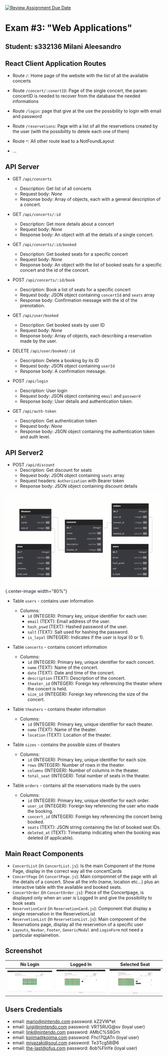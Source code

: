 [![Review Assignment Due Date](https://classroom.github.com/assets/deadline-readme-button-22041afd0340ce965d47ae6ef1cefeee28c7c493a6346c4f15d667ab976d596c.svg)](https://classroom.github.com/a/XYY1fduM)

# Exam #3: "Web Applications"

## Student: s332136 Milani Aleesandro

## React Client Application Routes

- Route `/`: Home page of the website with the list of all the available concerts
- Route `/concert/:conertID`: Page of the single concert, the param: concertID is needed to recover from the database the needed informations
- Route `/login`: page that give at the use the possibility to login with email and password
- Route `/reservetions`: Page with a list of all the reservetions created by the user (with the possibility to detele each one of them)
- Route `*`: All other route lead to a NotFoundLayout

- ...

## API Server

- GET `/api/concerts`
  - Description: Get list of all concerts
  - Request body: _None_
  - Response body: Array of objects, each with a general description of a concert.

- GET `/api/concerts/:id`
  - Description: Get more details about a concert
  - Request body: _None_
  - Response body: An object with all the details of a single concert.

- GET `/api/concerts/:id/booked`
  - Description: Get booked seats for a specific concert
  - Request body: _None_
  - Response body: An object with the list of booked seats for a specific concert and the id of the concert.

- POST `/api/concerts/:id/book`
  - Description: Book a list of seats for a specific concert
  - Request body: JSON object containing `concertId` and `seats` array
  - Response body: Confirmation message with the id of the prenotation.

- GET `/api/user/booked`
  - Description: Get booked seats by user ID
  - Request body: _None_
  - Response body: Array of objects, each describing a reservation made by the user.

- DELETE `/api/user/booked/:id`
  - Description: Delete a booking by its ID
  - Request body: JSON object containing `userId`
  - Response body: A confirmation message.

- POST `/api/login`
  - Description: User login
  - Request body: JSON object containing `email` and `password`
  - Response body: User details and authentication token.

- GET `/api/auth-token`
  - Description: Get authentication token
  - Request body: _None_
  - Response body: JSON object containing the authentication token and auth level.

## API Server2

- POST `/api/discount`
  - Description: Get discount for seats
  - Request body: JSON object containing `seats` array
  - Request headers: `Authorization` with Bearer token
  - Response body: JSON object containing discount details

![Database Schema](./img/database.png){.center-image width="80%"}

- Table `users` - contains user information
  - Columns:
    - `id` (INTEGER): Primary key, unique identifier for each user.
    - `email` (TEXT): Email address of the user.
    - `hash_pswd` (TEXT): Hashed password of the user.
    - `salt` (TEXT): Salt used for hashing the password.
    - `is_loyal` (INTEGER): Indicates if the user is loyal (0 or 1).

- Table `concerts` - contains concert information
  - Columns:
    - `id` (INTEGER): Primary key, unique identifier for each concert.
    - `name` (TEXT): Name of the concert.
    - `date` (TEXT): Date and time of the concert.
    - `description` (TEXT): Description of the concert.
    - `theater_id` (INTEGER): Foreign key referencing the theater where the concert is held.
    - `size_id` (INTEGER): Foreign key referencing the size of the concert.

- Table `theaters` - contains theater information
  - Columns:
    - `id` (INTEGER): Primary key, unique identifier for each theater.
    - `name` (TEXT): Name of the theater.
    - `location` (TEXT): Location of the theater.

- Table `sizes` - contains the possible sizes of theaters
  - Columns:
    - `id` (INTEGER): Primary key, unique identifier for each size.
    - `rows` (INTEGER): Number of rows in the theater.
    - `columns` (INTEGER): Number of columns in the theater.
    - `total_seat` (INTEGER): Total number of seats in the theater.

- Table `orders` - contains all the reservations made by the users
  - Columns:
    - `id` (INTEGER): Primary key, unique identifier for each order.
    - `user_id` (INTEGER): Foreign key referencing the user who made the booking.
    - `concert_id` (INTEGER): Foreign key referencing the concert being booked.
    - `seats` (TEXT): JSON string containing the list of booked seat IDs.
    - `deleted_at` (TEXT): Timestamp indicating when the booking was deleted (if applicable).

## Main React Components

- `ConcertList` (in `ConcertList.js`): Is the main Component of the Home Page, display in the correct way all the concertCards
- `ConcertPage` (in `ConcertPage.js`): Main compomnet of the page with all the details of a concert. Show all the info (name, location etc...) plus an interactive table with the available and booked seats.
- `ConcertOrder` (in `ConcertOrder.js`): Piece of the Concertpage, is displayed only when an user is Logged In and give the possibility to book seats
- `ReservetionCard` (in `ReservetionCard.js`): Component that display a single reservation in the ReservetionList
- `ReservetionList` (in `ReservetionList.js`): Main component of the Reservations page, display all the reservetion of a specific user
- `Layouts`, `Navbar`, `Footer`, `GenericModal` and `LoginForm` not need a particular explainetion.

## Screenshot

| No Login | Logged In | Selected Seat |
|----------|------------|---------------|
| ![No Login](./img/concert-page-no-login.png) | ![Logged In](./img/concert-page-login.png) | ![Selected Seat](./img/concert-page-selected-seat.png) |

## Users Credentials

- email: <mario@nintendo.com> password: kZ2VW*et
- email: <luigi@nintendo.com> password: VRT5RUG@sv (loyal user)
- email: <link@nintendo.com>  password: AMbC%S8Grh
- email: <kojima@kojima.com>  password: Fhc!7QjATn (loyal user)
- email: <miyazaki@soul.com>  password: Te3Tcg5B@6
- email: <the-last@ofus.com>  password: 8ob%FlnYe (loyal user)
